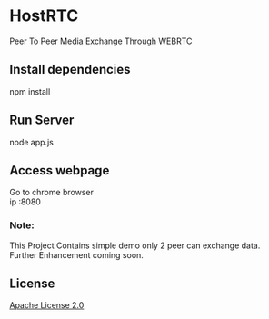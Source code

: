 # HostRTC
Peer To Peer Media Exchange Through WEBRTC


## Install dependencies
npm install

## Run Server
node app.js



## Access webpage 
Go to chrome browser\
ip :8080


### Note:
This Project Contains simple demo only 2 peer can exchange data. \
Further Enhancement coming soon.

## License
[Apache License 2.0](https://github.com/vishalabhang/HostRTC/blob/master/LICENSE)
